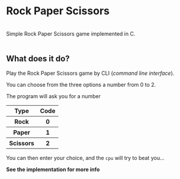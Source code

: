 # Rock Paper Scissors

<br/>
Simple Rock Paper Scissors game implemented in C.
<br/>
<br/>
<h2>What does it do?</h2>
<p>
Play the Rock Paper Scissors game by CLI (<i>command line interface</i>).

You can choose from the three options a number from 0 to 2.

The program will ask you for a number

<table align="center" style="width:100%;max-width:200px;">
    <thead>
        <tr>
            <th>Type</th>
            <th style="text-align:center;">Code</th>
        </tr>
    </thead>
    <tbody>
        <tr>
            <th>Rock</th>
            <th style="text-align:center;">0</th>
        </tr>
        <tr>
            <th>Paper</th>
            <th style="text-align:center;">1</th>
        </tr>
        <tr>
            <th>Scissors</th>
            <th style="text-align:center;">2</th>
        </tr>
    </tbody>
</table>

You can then enter your choice, and the `cpu` will try to beat you...

**See the implementation for more info**

</p>
